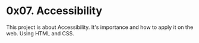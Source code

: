 # 0x07. Accessibility

This project is about Accessibility.
It's importance and how to apply it on the web. Using HTML and CSS.

